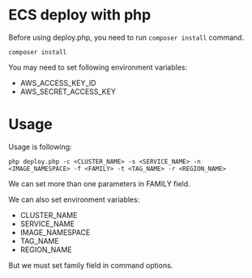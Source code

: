 # ECS deploy with php

Before using deploy.php, you need to run `composer install` command.

```
composer install
```

You may need to set following environment variables:

- AWS_ACCESS_KEY_ID
- AWS_SECRET_ACCESS_KEY

# Usage

Usage is following:

```
php deploy.php -c <CLUSTER_NAME> -s <SERVICE_NAME> -n <IMAGE_NAMESPACE> -f <FAMILY> -t <TAG_NAME> -r <REGION_NAME>
```
We can set more than one parameters in FAMILY field.

We can also set environment variables:

- CLUSTER_NAME
- SERVICE_NAME
- IMAGE_NAMESPACE
- TAG_NAME
- REGION_NAME

But we must set family field in command options.
